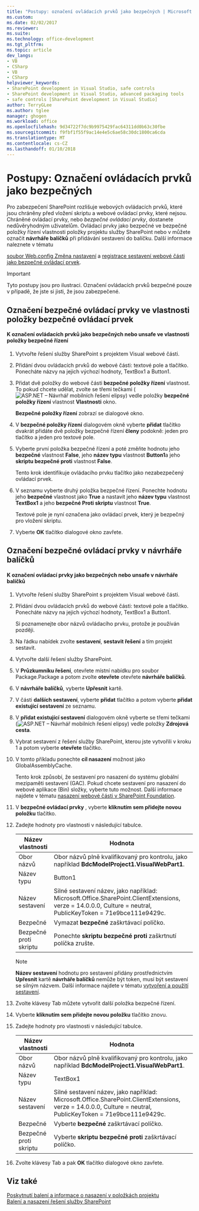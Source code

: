 ```yaml
---
title: "Postupy: označení ovládacích prvků jako bezpečných | Microsoft Docs"
ms.custom: 
ms.date: 02/02/2017
ms.reviewer: 
ms.suite: 
ms.technology: office-development
ms.tgt_pltfrm: 
ms.topic: article
dev_langs:
- VB
- CSharp
- VB
- CSharp
helpviewer_keywords:
- SharePoint development in Visual Studio, safe controls
- SharePoint development in Visual Studio, advanced packaging tools
- safe controls [SharePoint development in Visual Studio]
author: TerryGLee
ms.author: tglee
manager: ghogen
ms.workload: office
ms.openlocfilehash: 9d34722f7dc9b9975429fac64311dd0b63c30fbe
ms.sourcegitcommit: f9fbf1f55f9ac14e4e5c6ae58c30dc1800ca6cda
ms.translationtype: MT
ms.contentlocale: cs-CZ
ms.lasthandoff: 01/10/2018
---
```

# <a name="how-to-mark-controls-as-safe-controls"></a>Postupy: Označení ovládacích prvků jako bezpečných
  Pro zabezpečení SharePoint rozlišuje webových ovládacích prvků, které jsou chráněny před vložení skriptu a webové ovládací prvky, které nejsou. Chráněné ovládací prvky, nebo *bezpečné ovládací prvky*, dostanete nedůvěryhodným uživatelům. Ovládací prvky jako bezpečné ve bezpečné položky řízení vlastnosti položky projektu služby SharePoint nebo v můžete označit **návrháře balíčků** při přidávání sestavení do balíčku. Další informace naleznete v tématu  
  
 [soubor Web.config Změna nastavení](http://go.microsoft.com/fwlink/?LinkId=178965) a [registrace sestavení webové části jako bezpečné ovládací prvek](http://go.microsoft.com/fwlink/?LinkId=171013).  
  
> [!IMPORTANT]  
>  Tyto postupy jsou pro ilustraci. Označení ovládacích prvků bezpečné pouze v případě, že jste si jisti, že jsou zabezpečené.  
  
## <a name="marking-safe-controls-in-the-safe-control-entries-property"></a>Označení bezpečné ovládací prvky ve vlastnosti položky bezpečné ovládací prvek  
  
#### <a name="to-mark-controls-as-safe-or-unsafe-in-the-safe-control-entries-property"></a>K označení ovládacích prvků jako bezpečných nebo unsafe ve vlastnosti položky bezpečné řízení  
  
1.  Vytvořte řešení služby SharePoint s projektem Visual webové části.  
  
2.  Přidání dvou ovládacích prvků do webové části: textové pole a tlačítko. Ponecháte názvy na jejich výchozí hodnoty, TextBox1 a Button1.  
  
3.  Přidat dvě položky do webové části **bezpečné položky řízení** vlastnost. To pokud chcete udělat, zvolte se třemi tečkami (![ASP.NET – Návrhář mobilních řešení elipsy](../sharepoint/media/mwellipsis.gif "ASP.NET – Návrhář mobilních řešení elipsy")) vedle položky **bezpečné položky řízení** vlastnost  **Vlastnosti** okno.  
  
     **Bezpečné položky řízení** zobrazí se dialogové okno.  
  
4.  V **bezpečné položky řízení** dialogovém okně vyberte **přidat** tlačítko dvakrát přidáte dvě položky bezpečné řízení **členy** podokně: jeden pro tlačítko a jeden pro textové pole.  
  
5.  Vyberte první položka bezpečné řízení a poté změňte hodnotu jeho **bezpečné** vlastnost **False**, jeho **název typu** vlastnost **Button1**a jeho **skriptu bezpečné proti** vlastnost **False**.  
  
     Tento krok identifikuje ovládacího prvku tlačítko jako nezabezpečený ovládací prvek.  
  
6.  V seznamu vyberte druhý položka bezpečné řízení. Ponechte hodnotu jeho **bezpečné** vlastnost jako **True** a nastavit jeho **název typu** vlastnost **TextBox1** a jeho **bezpečné Proti skriptu** vlastnost **True**.  
  
     Textové pole je nyní označena jako ovládací prvek, který je bezpečný pro vložení skriptu.  
  
7.  Vyberte **OK** tlačítko dialogové okno zavřete.  
  
## <a name="marking-safe-controls-in-the-package-designer"></a>Označení bezpečné ovládací prvky v návrháře balíčků  
  
#### <a name="to-mark-controls-as-safe-or-unsafe-in-the-package-designer"></a>K označení ovládací prvky jako bezpečných nebo unsafe v návrháře balíčků  
  
1.  Vytvořte řešení služby SharePoint s projektem Visual webové části.  
  
2.  Přidání dvou ovládacích prvků do webové části: textové pole a tlačítko. Ponecháte názvy na jejich výchozí hodnoty, TextBox1 a Button1.  
  
     Si poznamenejte obor názvů ovládacího prvku, protože je používán později.  
  
3.  Na řádku nabídek zvolte **sestavení**, **sestavit řešení** a tím projekt sestavit.  
  
4.  Vytvořte další řešení služby SharePoint.  
  
5.  V **Průzkumníku řešení**, otevřete místní nabídku pro soubor Package.Package a potom zvolte **otevřete** otevřete **návrháře balíčků**.  
  
6.  V **návrháře balíčků**, vyberte **Upřesnit** kartě.  
  
7.  V části **dalších sestavení**, vyberte **přidat** tlačítko a potom vyberte **přidat existující sestavení** ze seznamu.  
  
8.  V **přidat existující sestavení** dialogovém okně vyberte se třemi tečkami (![ASP.NET – Návrhář mobilních řešení elipsy](../sharepoint/media/mwellipsis.gif "ASP.NET – Návrhář mobilních řešení elipsy")) vedle položky  **Zdrojová cesta**.  
  
9. Vybrat sestavení z řešení služby SharePoint, kterou jste vytvořili v kroku 1 a potom vyberte **otevřete** tlačítko.  
  
10. V tomto příkladu ponechte **cíl nasazení** možnost jako GlobalAssemblyCache.  
  
     Tento krok způsobí, že sestavení pro nasazení do systému globální mezipaměti sestavení (GAC). Pokud chcete sestavení pro nasazení do webové aplikace (Bin) složky, vyberte tuto možnost. Další informace najdete v tématu [nasazení webové části v SharePoint Foundation](http://go.microsoft.com/fwlink/?LinkId=177509).  
  
11. V **bezpečné ovládací prvky** , vyberte **kliknutím sem přidejte novou položku** tlačítko.  
  
12. Zadejte hodnoty pro vlastnosti v následující tabulce.  
  
    |Název vlastnosti|Hodnota|  
    |-------------------|-----------|  
    |Obor názvů|Obor názvů plně kvalifikovaný pro kontrolu, jako například **BdcModelProject1.VisualWebPart1**.|  
    |Název typu|Button1|  
    |Název sestavení|Silné sestavení název, jako například: Microsoft.Office.SharePoint.ClientExtensions, verze = 14.0.0.0, Culture = neutral, PublicKeyToken = 71e9bce111e9429c.|  
    |Bezpečné|Vymazat **bezpečné** zaškrtávací políčko.|  
    |Bezpečné proti skriptu|Ponechte **skriptu bezpečné proti** zaškrtnutí políčka zrušte.|  
  
    > [!NOTE]  
    >  **Název sestavení** hodnotu pro sestavení přidány prostřednictvím **Upřesnit** kartě **návrháře balíčků** nemůže být token, musí být sestavení se silným názvem. Další informace najdete v tématu [vytvoření a použití sestavení](http://go.microsoft.com/fwlink/?LinkId=177513).  
  
13. Zvolte klávesy Tab můžete vytvořit další položka bezpečné řízení.  
  
14. Vyberte **kliknutím sem přidejte novou položku** tlačítko znovu.  
  
15. Zadejte hodnoty pro vlastnosti v následující tabulce.  
  
    |Název vlastnosti|Hodnota|  
    |-------------------|-----------|  
    |Obor názvů|Obor názvů plně kvalifikovaný pro kontrolu, jako například **BdcModelProject1.VisualWebPart1**.|  
    |Název typu|TextBox1|  
    |Název sestavení|Silné sestavení název, jako například: Microsoft.Office.SharePoint.ClientExtensions, verze = 14.0.0.0, Culture = neutral, PublicKeyToken = 71e9bce111e9429c.|  
    |Bezpečné|Vyberte **bezpečné** zaškrtávací políčko.|  
    |Bezpečné proti skriptu|Vyberte **skriptu bezpečné proti** zaškrtávací políčko.|  
  
16. Zvolte klávesy Tab a pak **OK** tlačítko dialogové okno zavřete.  
  
## <a name="see-also"></a>Viz také  
 [Poskytnutí balení a informace o nasazení v položkách projektu](../sharepoint/providing-packaging-and-deployment-information-in-project-items.md)   
 [Balení a nasazení řešení služby SharePoint](../sharepoint/packaging-and-deploying-sharepoint-solutions.md)  
  
  